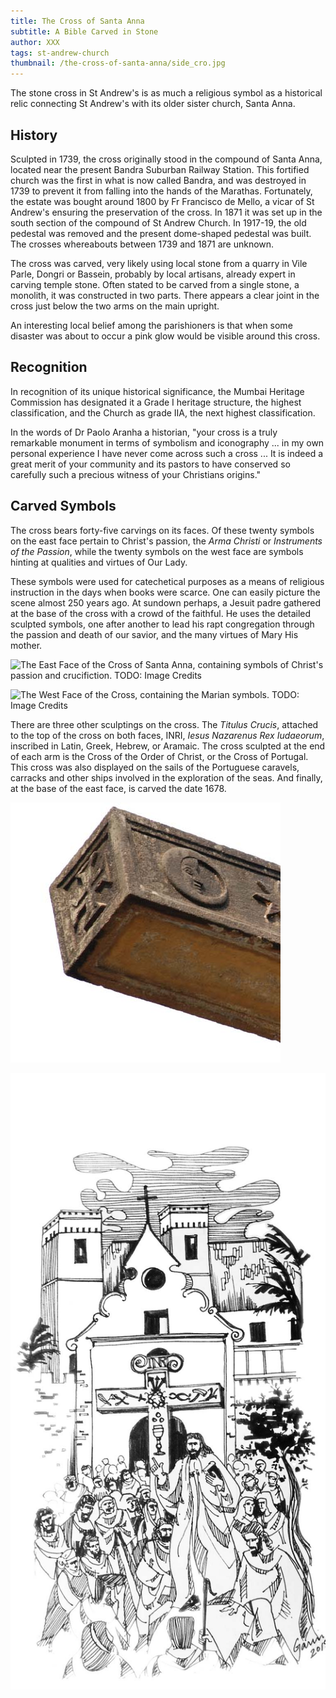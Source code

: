 ```yaml
---
title: The Cross of Santa Anna
subtitle: A Bible Carved in Stone
author: XXX
tags: st-andrew-church
thumbnail: /the-cross-of-santa-anna/side_cro.jpg
---
```



The stone cross in St Andrew's is as much a religious symbol as a
historical relic connecting St Andrew's with its older sister church, Santa Anna.


## History

Sculpted in 1739, the cross originally stood in the compound of Santa Anna,
located near the present Bandra Suburban Railway Station.
This fortified church was the first in what is now called Bandra, and was destroyed
in 1739 to prevent it from falling into the hands of the Marathas.
Fortunately, the estate was bought around 1800 by
Fr Francisco de Mello, a vicar of St Andrew's ensuring the
preservation of the cross.
In 1871 it was set up in the south section of the compound of St Andrew Church.
In 1917-19, the old pedestal was removed and the present
dome-shaped pedestal was built.
The crosses whereabouts between 1739 and 1871 are unknown.

The cross was carved, very likely using local stone from a quarry in
Vile Parle, Dongri or Bassein, probably by local artisans, already
expert in carving temple stone. Often stated to be carved from a single
stone, a monolith, it was constructed in two parts. There
appears a clear joint in the cross just below the two arms on the main
upright.

An interesting local belief among the parishioners is that when some
disaster was about to occur a pink glow would be visible around this
cross.



## Recognition

In recognition of its unique historical significance, the Mumbai Heritage
Commission has designated it a Grade I heritage structure, the highest
classification, and the Church as grade IIA, the next highest classification.

In the words of Dr Paolo Aranha a historian, "your cross is a truly
remarkable monument in terms of symbolism and iconography ... in my own
personal experience I have never come across such a cross ... It is
indeed a great merit of your community and its pastors to have conserved
so carefully such a precious witness of your Christians origins."


## Carved Symbols

The cross bears forty-five carvings on its faces. Of these twenty
symbols on the east face pertain to Christ's passion, the *Arma
Christi* or *Instruments of the Passion*, while the twenty symbols on
the west face are symbols hinting at qualities and virtues of Our Lady.

These symbols were used for catechetical purposes as a means of religious
instruction in the days when books were scarce. One can easily picture
the scene almost 250 years ago. At sundown perhaps, a Jesuit padre
gathered at the base of the cross with a crowd of the faithful. He uses
the detailed sculpted symbols, one after another to lead his rapt
congregation through the passion and death of our savior, and the many
virtues of Mary His mother.



![The East Face of the Cross of Santa Anna, containing
symbols of Christ's passion and crucifiction.
TODO: Image Credits
](/st-andrew-book/SA_CrossSymbols-07.svg)


![The West Face of the Cross, containing the Marian symbols.
TODO: Image Credits
](/st-andrew-book/SA_CrossSymbols-08.svg)


There are three other sculptings on the cross. The *Titulus Crucis*,
attached to the top of the cross on both faces, INRI, *Iesus Nazarenus
Rex Iudaeorum*, inscribed in Latin, Greek, Hebrew, or Aramaic. The cross
sculpted at the end of each arm is the Cross of the Order of Christ, or
the Cross of Portugal. This cross was also displayed on the sails of the
Portuguese caravels, carracks and other ships involved in the
exploration of the seas. And finally, at the base of the east face, is
carved the date 1678.

![At the end of each arm is the Cross of the Order of Christ, also called the Cross of Portugal.](./side_cro.jpg)

![](./CrossGav.jpg)


